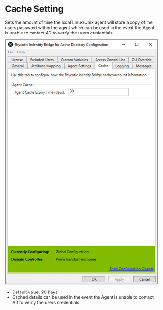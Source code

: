 [title]: # (Cache Setting)
[tags]: # (panel)
[priority]: # (4)
# Cache Setting

Sets the amount of time the local Linux/Unix agent will store a copy of the users password within the agent which can be used in the event the Agent is unable to contact AD to verify the users credentials.

![cache settings](../images/cache.png "Cache tab of the Bridge Configuration tool")

* Default value: 30 Days
* Cached details can be used in the event the Agent is unable to contact AD to verify the users credentials.
